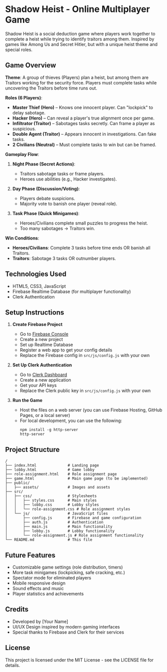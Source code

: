 # Shadow Heist - Online Multiplayer Game

Shadow Heist is a social deduction game where players work together to complete a heist while trying to identify traitors among them. Inspired by games like Among Us and Secret Hitler, but with a unique heist theme and special roles.

## Game Overview

**Theme**: A group of thieves (Players) plan a heist, but among them are Traitors working for the security force. Players must complete tasks while uncovering the Traitors before time runs out.

**Roles (6 Players)**:
- **Master Thief (Hero)** – Knows one innocent player. Can "lockpick" to delay sabotage.
- **Hacker (Hero)** – Can reveal a player's true alignment once per game.
- **Infiltrator (Traitor)** – Sabotages tasks secretly. Can frame a player as suspicious.
- **Double Agent (Traitor)** – Appears innocent in investigations. Can fake tasks.
- **2 Civilians (Neutral)** – Must complete tasks to win but can be framed.

**Gameplay Flow**:
1. **Night Phase (Secret Actions)**:
   - Traitors sabotage tasks or frame players.
   - Heroes use abilities (e.g., Hacker investigates).

2. **Day Phase (Discussion/Voting)**:
   - Players debate suspicions.
   - Majority vote to banish one player (reveal role).

3. **Task Phase (Quick Minigames)**:
   - Heroes/Civilians complete small puzzles to progress the heist.
   - Too many sabotages → Traitors win.

**Win Conditions**:
- **Heroes/Civilians**: Complete 3 tasks before time ends OR banish all Traitors.
- **Traitors**: Sabotage 3 tasks OR outnumber players.

## Technologies Used

- HTML5, CSS3, JavaScript
- Firebase Realtime Database (for multiplayer functionality)
- Clerk Authentication

## Setup Instructions

1. **Create Firebase Project**
   - Go to [Firebase Console](https://console.firebase.google.com/)
   - Create a new project
   - Set up Realtime Database
   - Register a web app to get your config details
   - Replace the Firebase config in `src/js/config.js` with your own

2. **Set Up Clerk Authentication**
   - Go to [Clerk Dashboard](https://dashboard.clerk.dev/)
   - Create a new application
   - Get your API keys
   - Replace the Clerk public key in `src/js/config.js` with your own

3. **Run the Game**
   - Host the files on a web server (you can use Firebase Hosting, GitHub Pages, or a local server)
   - For local development, you can use the following:
     ```
     npm install -g http-server
     http-server
     ```

## Project Structure

```
/
├── index.html              # Landing page
├── lobby.html              # Game lobby
├── role-assignment.html    # Role assignment page
├── game.html               # Main game page (to be implemented)
├── public/
│   ├── assets/             # Images and assets
├── src/
│   ├── css/                # Stylesheets
│   │   ├── styles.css      # Main styles
│   │   ├── lobby.css       # Lobby styles
│   │   └── role-assignment.css # Role assignment styles
│   └── js/                 # JavaScript files
│       ├── config.js       # Firebase and game configuration
│       ├── auth.js         # Authentication
│       ├── main.js         # Main functionality
│       ├── lobby.js        # Lobby functionality
│       └── role-assignment.js # Role assignment functionality
└── README.md               # This file
```

## Future Features

- Customizable game settings (role distribution, timers)
- More task minigames (lockpicking, safe cracking, etc.)
- Spectator mode for eliminated players
- Mobile responsive design
- Sound effects and music
- Player statistics and achievements

## Credits

- Developed by [Your Name]
- UI/UX Design inspired by modern gaming interfaces
- Special thanks to Firebase and Clerk for their services

## License

This project is licensed under the MIT License - see the LICENSE file for details. 